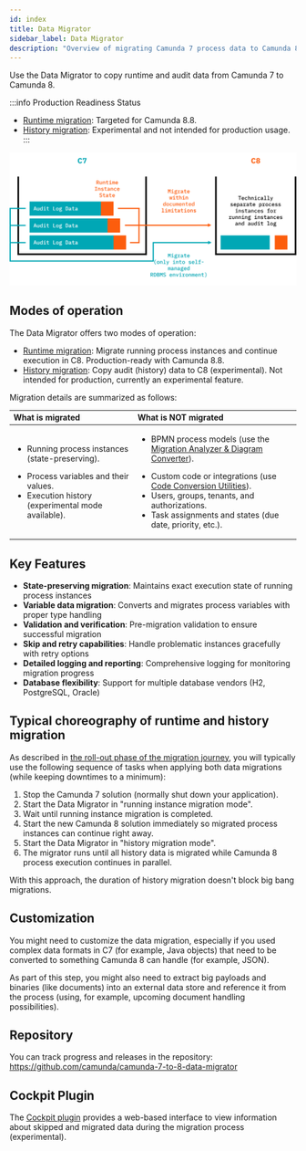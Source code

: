 ```yaml
---
id: index
title: Data Migrator
sidebar_label: Data Migrator
description: "Overview of migrating Camunda 7 process data to Camunda 8 using the Data Migrator."
---
```


Use the Data Migrator to copy runtime and audit data from Camunda 7 to Camunda 8.

:::info Production Readiness Status

- [Runtime migration](runtime.md): Targeted for Camunda 8.8.
- [History migration](history.md): Experimental and not intended for production usage.
  :::

![data-migration](../../img/data-migration.png)

## Modes of operation

The Data Migrator offers two modes of operation:

- [Runtime migration](runtime.md): Migrate running process instances and continue execution in C8. Production-ready with Camunda 8.8.
- [History migration](history.md): Copy audit (history) data to C8 (experimental). Not intended for production, currently an experimental feature.

Migration details are summarized as follows:

| What is migrated                                                                                                                                                                   | What is NOT migrated                                                                                                                                                                                                                                                                                                                                                                                         |
| :--------------------------------------------------------------------------------------------------------------------------------------------------------------------------------- | :----------------------------------------------------------------------------------------------------------------------------------------------------------------------------------------------------------------------------------------------------------------------------------------------------------------------------------------------------------------------------------------------------------- |
| <p><ul><li><p>Running process instances (state-preserving).</p></li><li>Process variables and their values.</li><li>Execution history (experimental mode available).</li></ul></p> | <ul><li><p>BPMN process models (use the [Migration Analyzer & Diagram Converter](/guides/migrating-from-camunda-7/migration-tooling.md#migration-analyzer--diagram-converter)).</p></li><li>Custom code or integrations (use [Code Conversion Utilities](../code-conversion)).</li><li>Users, groups, tenants, and authorizations.</li><li>Task assignments and states (due date, priority, etc.).</li></ul> |

## Key Features

- **State-preserving migration**: Maintains exact execution state of running process instances
- **Variable data migration**: Converts and migrates process variables with proper type handling
- **Validation and verification**: Pre-migration validation to ensure successful migration
- **Skip and retry capabilities**: Handle problematic instances gracefully with retry options
- **Detailed logging and reporting**: Comprehensive logging for monitoring migration progress
- **Database flexibility**: Support for multiple database vendors (H2, PostgreSQL, Oracle)

## Typical choreography of runtime and history migration

As described in [the roll-out phase of the migration journey](../migration-journey.md), you will typically use the following sequence of tasks when applying both data migrations (while keeping downtimes to a minimum):

1. Stop the Camunda 7 solution (normally shut down your application).
2. Start the Data Migrator in "running instance migration mode".
3. Wait until running instance migration is completed.
4. Start the new Camunda 8 solution immediately so migrated process instances can continue right away.
5. Start the Data Migrator in "history migration mode".
6. The migrator runs until all history data is migrated while Camunda 8 process execution continues in parallel.

With this approach, the duration of history migration doesn't block big bang migrations.

## Customization

You might need to customize the data migration, especially if you used complex data formats in C7 (for example, Java objects) that need to be converted to something Camunda 8 can handle (for example, JSON).

As part of this step, you might also need to extract big payloads and binaries (like documents) into an external data store and reference it from the process (using, for example, upcoming document handling possibilities).

<!-- TODO link to document handling docs -->

## Repository

You can track progress and releases in the repository: https://github.com/camunda/camunda-7-to-8-data-migrator

## Cockpit Plugin

The [Cockpit plugin](cockpit-plugin.md) provides a web-based interface to view information about skipped and migrated data during the migration process (experimental).
